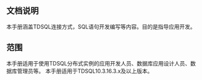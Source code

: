 ## 文档说明
本手册涵盖TDSQL连接方式，SQL语句开发编写等内容。目的是指导应用开发。
## 范围
本手册适用于使用TDSQL分布式实例的应用开发人员、数据库应用设计人员、数据库管理员等。
本手册适用于TDSQL10.3.16.3.x及以上版本。

